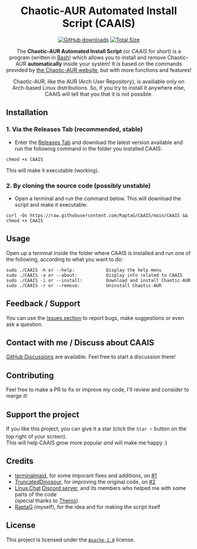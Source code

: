 <div align="center">

# Chaotic-AUR Automated Install Script (CAAIS)

[![GitHub downloads](https://img.shields.io/github/downloads/RaptaG/CAAIS/total?color=158000&logo=github)](https://github.com/RaptaG/CAAIS/releases)
[![Total Size](https://img.shields.io/github/repo-size/RaptaG/CAAIS?color=660099&label=Total%20Size)](https://github.com/RaptaG/CAAIS/find/main)

The **Chaotic-AUR Automated Install Script** (or _CAAIS_ for short) is a program (written in [Bash](https://www.gnu.org/software/bash)) which allows you to install and remove Chaotic-AUR **automatically** inside your system! It is based on the commands provided by [the Chaotic-AUR website](https://aur.chaotic.cx), but with more functions and features!

Chaotic-AUR, like the AUR (Arch User Repository), is availiable only on Arch-based Linux distributions. So, if you try to install it anywhere else, CAAIS will tell that you that it is not possible.

</div>

## Installation

### 1. Via the Releases Tab (recommended, stable)

- Enter the [Releases Tab](https://github.com/RaptaG/CAAIS/releases) and download the latest version available and run the following command in the folder you installed CAAIS:

```
chmod +x CAAIS
```

This will make it executable (working).

### 2. By cloning the source code (possibly unstable)

- Open a terminal and run the command below. This will download the script and make it executable:

```
curl -Os https://raw.githubusercontent.com/RaptaG/CAAIS/main/CAAIS && chmod +x CAAIS
```

## Usage

Open up a terminal inside the folder where CAAIS is installed and run one of the following, according to what you want to do:

```
sudo ./CAAIS -h or --help:            Display the help menu
sudo ./CAAIS -a or --about:           Display info related to CAAIS
sudo ./CAAIS -i or --install:         Download and install Chaotic-AUR
sudo ./CAAIS -r or --remove:          Uninstall Chaotic-AUR
```

## Feedback / Support

You can use the [Issues section](https://github.com/RaptaG/CAAIS/issues) to report bugs, make suggestions or even ask a question.

## Contact with me / Discuss about CAAIS

[GitHub Discussions](https://github.com/RaptaG/CAAIS/discussions) are available. Feel free to start a discussion there!

## Contributing

Feel free to make a PR to fix or improve my code, I'll review and consider to merge it!

## Support the project

If you like this project, you can give it a star (click the `Star ⭐` button on the top right of your screen).<br />This will help CAAIS grow more popular _and_ will make me happy :)

## Credits

- [terminalmaid](https://github.com/terminalmaid), for some imporant fixes and additions, on [#1](https://github.com/RaptaG/CAAIS/pull/1)
- [TruncatedDinosour](https://github.com/TruncatedDinosour), for improving the original code, on [#2](https://github.com/RaptaG/CAAIS/pull/2)
- [Linux.Chat](https://linux.chat/) [Discord server](https://discord.com/invite/fA7UuAAhzt), and its members who helped me with some parts of the code <br />(special thanks to [Theros](https://github.com/therosin))
- [RaptaG](https://github.com/RaptaG) (myself), for the idea and for making the script itself

## License

This project is licensed under the [`Apache-2.0`](LICENSE) license.
